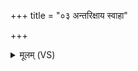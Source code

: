 +++
title = "०३ अन्तरिक्षाय स्वाहा"

+++
<details><summary>मूलम् (VS)</summary>

अ॒न्तरि॑क्षाय॒ स्वाहा॑ ॥
</details>